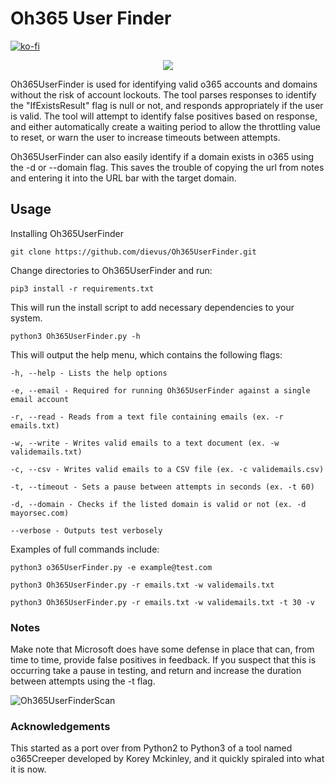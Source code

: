 # Oh365 User Finder

[![ko-fi](https://ko-fi.com/img/githubbutton_sm.svg)](https://ko-fi.com/M4M03Q2JN)

<p align="center">
  <img src="https://github.com/dievus/Oh365UserFinder/blob/main/images/oh365userfinder1.jpg" />
</p>

Oh365UserFinder is used for identifying valid o365 accounts and domains without the risk of account lockouts.  The tool parses responses to identify the "IfExistsResult" flag is null or not, and responds appropriately if the user is valid.  The tool will attempt to identify false positives based on response, and either automatically create a waiting period to allow the throttling value to reset, or warn the user to increase timeouts between attempts.  

Oh365UserFinder can also easily identify if a domain exists in o365 using the -d or --domain flag.  This saves the trouble of copying the url from notes and entering it into the URL bar with the target domain.

## Usage
Installing Oh365UserFinder

```git clone https://github.com/dievus/Oh365UserFinder.git```

Change directories to Oh365UserFinder and run:

```pip3 install -r requirements.txt```

This will run the install script to add necessary dependencies to your system.

```python3 Oh365UserFinder.py -h```

This will output the help menu, which contains the following flags:

```-h, --help - Lists the help options```

```-e, --email - Required for running Oh365UserFinder against a single email account```

```-r, --read - Reads from a text file containing emails (ex. -r emails.txt)```

```-w, --write - Writes valid emails to a text document (ex. -w validemails.txt)```

```-c, --csv - Writes valid emails to a CSV file (ex. -c validemails.csv)```

```-t, --timeout - Sets a pause between attempts in seconds (ex. -t 60)```

```-d, --domain - Checks if the listed domain is valid or not (ex. -d mayorsec.com)```

```--verbose - Outputs test verbosely```

Examples of full commands include:

```python3 o365UserFinder.py -e example@test.com```

```python3 Oh365UserFinder.py -r emails.txt -w validemails.txt```

```python3 Oh365UserFinder.py -r emails.txt -w validemails.txt -t 30 -v```


### Notes
Make note that Microsoft does have some defense in place that can, from time to time, provide false positives in feedback.  If you suspect that this is occurring take a pause in testing, and return and increase the duration between attempts using the -t flag.

![Oh365UserFinderScan](/images/o365UserFinderscan.png)

### Acknowledgements
This started as a port over from Python2 to Python3 of a tool named o365Creeper developed by Korey Mckinley, and it quickly spiraled into what it is now.
